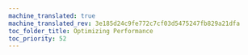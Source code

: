 ```yaml
---
machine_translated: true
machine_translated_rev: 3e185d24c9fe772c7cf03d5475247fb829a21dfa
toc_folder_title: Optimizing Performance
toc_priority: 52
---
```



